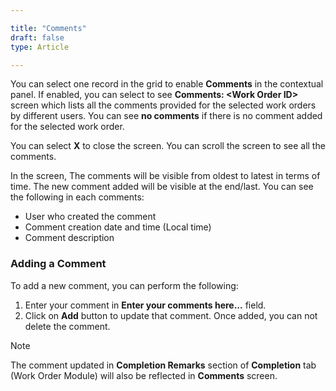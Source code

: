 ```yaml
---  

title: "Comments"  
draft: false 
type: Article

---
```


You can select one record in the grid to enable **Comments** in the contextual
panel. If enabled, you can select to see **Comments: \<Work Order ID\>** screen
which lists all the comments provided for the selected work orders by
different users. You can see **no comments** if there is no comment added for
the selected work order.

You can select **X** to close the screen. You can scroll the screen to see all
the comments.

In the screen, The comments will be visible from oldest to latest in terms of
time. The new comment added will be visible at the end/last. You can see the
following in each comments:

  * User who created the comment
  * Comment creation date and time (Local time)
  * Comment description

### Adding a Comment

To add a new comment, you can perform the following:

  1. Enter your comment in **Enter your comments here...** field. 
  2. Click on **Add** button to update that comment. Once added, you can not delete the comment.

>[!note]
>The comment updated in **Completion Remarks** section of **Completion** tab
(Work Order Module) will also be reflected in **Comments** screen.

